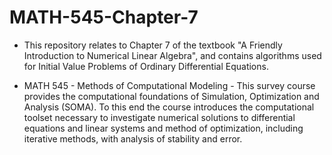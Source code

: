 # MATH-545-Chapter-7

* This repository relates to Chapter 7 of the textbook "A Friendly Introduction to Numerical Linear Algebra", and contains algorithms used for Initial Value Problems of Ordinary Differential Equations. 

* MATH 545 - Methods of Computational Modeling - This survey course provides the computational foundations of Simulation, Optimization and Analysis (SOMA). To this end the course introduces the computational toolset necessary to investigate numerical solutions to differential equations and linear systems and method of optimization, including iterative methods, with analysis of stability and error.

